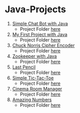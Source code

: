 # Java-Projects

001. [Simple Chat Bot with Java](https://hyperskill.org/projects/113)
     - Project Folder [here](001.%20Simple%20Chat%20Bot)
002. [My First Project with Java](https://hyperskill.org/projects/380)
     - Project Folder [here](002/%20My%20First%20Project%20with%20Java)
003. [Chuck Norris Cipher Encoder](https://hyperskill.org/projects/293)
        - Project Folder [here](003/%20Chuck%20Norris%20Cipher%20Encoder)
004. [Zookeeper with Java](https://hyperskill.org/projects/229)
        - Project Folder [here](004/%20Zookeeper%20with%20Java)
005. [Last Pencil](https://hyperskill.org/projects/341)
        - Project Folder [here](005/%20Last%20Pencil)
006. [Simple Tic-Tac-Toe](https://hyperskill.org/projects/48)
        - Project Folder [here](006/%20Simple%20Tic-Tac-Toe)
007. [Cinema Room Manager](https://hyperskill.org/projects/133)
        - Project Folder [here](007/%20Cinema%20Room%20Manager)
008. [Amazing Numbers](https://hyperskill.org/projects/184)
        - Project Folder [here](008/%20Amazing%20Numbers)
